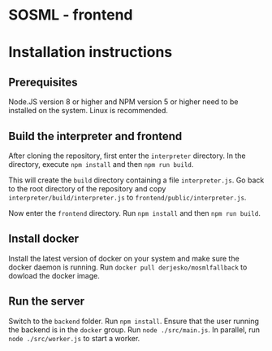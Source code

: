# SOSML - frontend

# Installation instructions

## Prerequisites

Node.JS version 8 or higher and NPM version 5 or higher need to be installed on the system. Linux is recommended.

## Build the interpreter and frontend

After cloning the repository, first enter the `interpreter` directory.
In the directory, execute `npm install` and then `npm run build`.

This will create the `build` directory containing a file `interpreter.js`.
Go back to the root directory of the repository and copy `interpreter/build/interpreter.js` to `frontend/public/interpreter.js`.

Now enter the `frontend` directory. Run `npm install` and then `npm run build`.

## Install docker

Install the latest version of docker on your system and make sure the docker daemon is running.
Run `docker pull derjesko/mosmlfallback` to dowload the docker image.

## Run the server

Switch to the `backend` folder. Run `npm install`.
Ensure that the user running the backend is in the `docker` group.
Run `node ./src/main.js`. In parallel, run `node ./src/worker.js` to start a worker.
